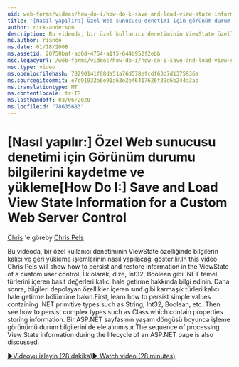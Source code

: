 ```yaml
---
uid: web-forms/videos/how-do-i/how-do-i-save-and-load-view-state-information-for-a-custom-web-server-control
title: '[Nasıl yapılır:] Özel Web sunucusu denetimi için görünüm durum bilgilerini kaydetme ve yükleme | Microsoft Docs'
author: rick-anderson
description: Bu videoda, bir özel kullanıcı denetiminin ViewState özelliğinde bilgilerin kalıcı ve geri yükleme işlemlerinin nasıl yapılacağı gösterilir. İlk olarak, basit değeri kalıcı hale getirme hakkında bilgi edinin...
ms.author: riande
ms.date: 01/18/2008
ms.assetid: 20750baf-ad6d-4754-a1f5-644b952f2ebb
msc.legacyurl: /web-forms/videos/how-do-i/how-do-i-save-and-load-view-state-information-for-a-custom-web-server-control
msc.type: video
ms.openlocfilehash: 70290141f08da51a76d578efcdf63d7d1375936a
ms.sourcegitcommit: e7e91932a6e91a63e2e46417626f39d6b244a3ab
ms.translationtype: MT
ms.contentlocale: tr-TR
ms.lasthandoff: 03/06/2020
ms.locfileid: "78635683"
---
```

# <a name="how-do-i-save-and-load-view-state-information-for-a-custom-web-server-control"></a><span data-ttu-id="20d4b-104">[Nasıl yapılır:] Özel Web sunucusu denetimi için Görünüm durumu bilgilerini kaydetme ve yükleme</span><span class="sxs-lookup"><span data-stu-id="20d4b-104">[How Do I:] Save and Load View State Information for a Custom Web Server Control</span></span>

<span data-ttu-id="20d4b-105">[Chris](https://twitter.com/chrispels) 'e göre</span><span class="sxs-lookup"><span data-stu-id="20d4b-105">by [Chris Pels](https://twitter.com/chrispels)</span></span>

<span data-ttu-id="20d4b-106">Bu videoda, bir özel kullanıcı denetiminin ViewState özelliğinde bilgilerin kalıcı ve geri yükleme işlemlerinin nasıl yapılacağı gösterilir.</span><span class="sxs-lookup"><span data-stu-id="20d4b-106">In this video Chris Pels will show how to persist and restore information in the ViewState of a custom user control.</span></span> <span data-ttu-id="20d4b-107">İlk olarak, dize, Int32, Boolean gibi .NET temel türlerini içeren basit değerleri kalıcı hale getirme hakkında bilgi edinin. Daha sonra, bilgileri depolayan özellikler içeren sınıf gibi karmaşık türleri kalıcı hale getirme bölümüne bakın.</span><span class="sxs-lookup"><span data-stu-id="20d4b-107">First, learn how to persist simple values containing .NET primitive types such as String, Int32, Boolean, etc. Then see how to persist complex types such as Class which contain properties storing information.</span></span> <span data-ttu-id="20d4b-108">Bir ASP.NET sayfasının yaşam döngüsü boyunca işleme görünümü durum bilgilerini de ele alınmıştır.</span><span class="sxs-lookup"><span data-stu-id="20d4b-108">The sequence of processing View State information during the lifecycle of an ASP.NET page is also discussed.</span></span>

[<span data-ttu-id="20d4b-109">&#9654;Videoyu izleyin (28 dakika)</span><span class="sxs-lookup"><span data-stu-id="20d4b-109">&#9654; Watch video (28 minutes)</span></span>](https://channel9.msdn.com/Blogs/ASP-NET-Site-Videos/how-do-i-save-and-load-view-state-information-for-a-custom-web-server-control)
